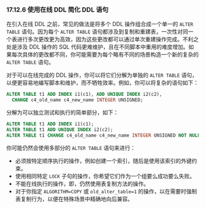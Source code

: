 ### 17.12.6 使用在线 DDL 简化 DDL 语句

在引入在线 DDL 之前，常见的做法是将多个 DDL 操作组合成一个单一的 `ALTER TABLE` 语句。因为每个 `ALTER TABLE` 语句都涉及到复制和重建表，一次性对同一个表进行多次更改更为高效，因为这些更改都可以通过单次重建操作完成。不利之处是涉及 DDL 操作的 SQL 代码更难维护，且在不同脚本中重用的难度增加。如果每次具体的更改都不同，你可能需要为每个略有不同的场景构造一个新的复杂的 `ALTER TABLE` 语句。

对于可以在线完成的 DDL 操作，你可以将它们分解为单独的 `ALTER TABLE` 语句，以便更容易地编写脚本和维护，而不牺牲效率。例如，你可以将复杂的语句如下：

```sql
ALTER TABLE t1 ADD INDEX i1(c1), ADD UNIQUE INDEX i2(c2),
  CHANGE c4_old_name c4_new_name INTEGER UNSIGNED;
```

分解为可以独立测试和执行的简单部分，如下：

```sql
ALTER TABLE t1 ADD INDEX i1(c1);
ALTER TABLE t1 ADD UNIQUE INDEX i2(c2);
ALTER TABLE t1 CHANGE c4_old_name c4_new_name INTEGER UNSIGNED NOT NULL;
```

你可能仍然会使用多部分的 `ALTER TABLE` 语句来进行：

- 必须按特定顺序执行的操作，例如创建一个索引，随后是使用该索引的外键约束。
- 使用相同特定 `LOCK` 子句的操作，你希望它们作为一个组要么成功要么失败。
- 不能在线执行的操作，即，仍然使用表复制方法的操作。
- 对于你指定 `ALGORITHM=COPY` 或 `old_alter_table=1` 的操作，以在需要时强制表复制行为，以便在特殊场景中精确地向后兼容。